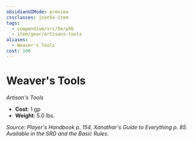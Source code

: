 ```yaml
---
obsidianUIMode: preview
cssclasses: json5e-item
tags:
  - compendium/src/5e/phb
  - item/gear/artisans-tools
aliases:
  - Weaver's Tools
cost: 100
---
```

# Weaver's Tools
*Artisan's Tools*  

- **Cost**: 1 gp
- **Weight**: 5.0 lbs.

*Source: Player's Handbook p. 154, Xanathar's Guide to Everything p. 85. Available in the SRD and the Basic Rules.*
